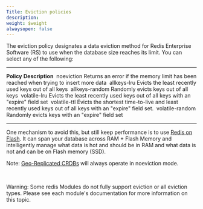 ```yaml
---
Title: Eviction policies
description: 
weight: $weight
alwaysopen: false
---
```

The eviction policy designates a data eviction method for Redis
Enterprise Software (RS) to use when the database size reaches its
limit. You can select any of the following:

  ------------------ -----------------------------------------------------------------------------------------------------------
  **Policy**         **Description**
   noeviction        Returns an error if the memory limit has been reached when trying to insert more data
   allkeys-lru       Evicts the least recently used keys out of all keys
   allkeys-random    Randomly evicts keys out of all keys
   volatile-lru      Evicts the least recently used keys out of all keys with an "expire" field set
   volatile-ttl      Evicts the shortest time-to-live and least recently used keys out of all keys with an "expire" field set.
   volatile-random   Randomly evicts keys with an "expire" field set
  ------------------ -----------------------------------------------------------------------------------------------------------

One mechanism to avoid this, but still keep performance is to use [Redis
on
Flash](/rs/concepts/memory-architecture/redis-enterprise-flash/).
It can span your database across RAM + Flash Memory and intelligently
manage what data is hot and should be in RAM and what data is not and
can be on Flash memory (SSD).

Note: [Geo-Replicated
CRDBs](/rs/administering/intercluster-replication/crdbs/)
will always operate in noeviction mode.

 

Warning: Some redis Modules do not fully support eviction or all
eviction types. Please see each module's documentation for more
information on this topic.

